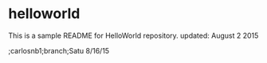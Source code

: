 # helloworld
This is a sample README for HelloWorld repository.
updated: August 2 2015

;carlosnb1;branch;Satu 8/16/15
